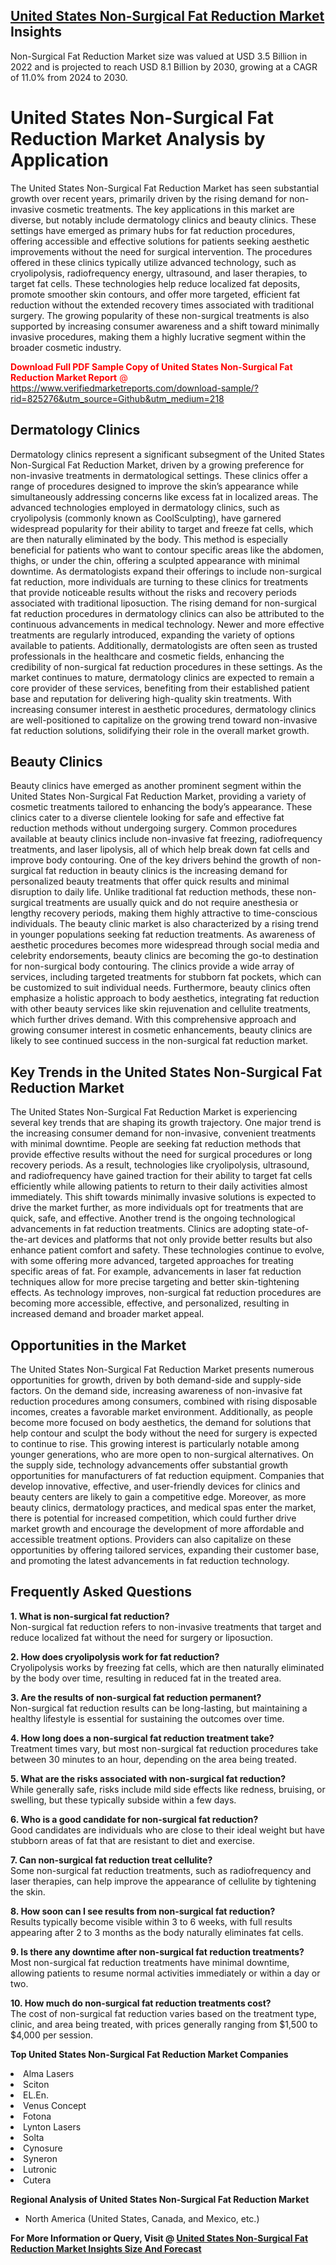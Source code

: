 <h2><a href="https://www.verifiedmarketreports.com/download-sample/?rid=825276&amp;utm_source=Github&amp;utm_medium=218" target="_blank">United States Non-Surgical Fat Reduction Market</a> Insights</h2><p>Non-Surgical Fat Reduction Market size was valued at USD 3.5 Billion in 2022 and is projected to reach USD 8.1 Billion by 2030, growing at a CAGR of 11.0% from 2024 to 2030.</p><p><h1>United States Non-Surgical Fat Reduction Market Analysis by Application</h1> <p>The United States Non-Surgical Fat Reduction Market has seen substantial growth over recent years, primarily driven by the rising demand for non-invasive cosmetic treatments. The key applications in this market are diverse, but notably include dermatology clinics and beauty clinics. These settings have emerged as primary hubs for fat reduction procedures, offering accessible and effective solutions for patients seeking aesthetic improvements without the need for surgical intervention. The procedures offered in these clinics typically utilize advanced technology, such as cryolipolysis, radiofrequency energy, ultrasound, and laser therapies, to target fat cells. These technologies help reduce localized fat deposits, promote smoother skin contours, and offer more targeted, efficient fat reduction without the extended recovery times associated with traditional surgery. The growing popularity of these non-surgical treatments is also supported by increasing consumer awareness and a shift toward minimally invasive procedures, making them a highly lucrative segment within the broader cosmetic industry. <p><span class=""><span style="color: #ff0000;"><strong>Download Full PDF Sample Copy of United States Non-Surgical Fat Reduction Market Report</strong> @ </span><a href="https://www.verifiedmarketreports.com/download-sample/?rid=825276&amp;utm_source=Github&amp;utm_medium=218" target="_blank">https://www.verifiedmarketreports.com/download-sample/?rid=825276&amp;utm_source=Github&amp;utm_medium=218</a></span></p></p> <h2>Dermatology Clinics</h2> <p>Dermatology clinics represent a significant subsegment of the United States Non-Surgical Fat Reduction Market, driven by a growing preference for non-invasive treatments in dermatological settings. These clinics offer a range of procedures designed to improve the skin’s appearance while simultaneously addressing concerns like excess fat in localized areas. The advanced technologies employed in dermatology clinics, such as cryolipolysis (commonly known as CoolSculpting), have garnered widespread popularity for their ability to target and freeze fat cells, which are then naturally eliminated by the body. This method is especially beneficial for patients who want to contour specific areas like the abdomen, thighs, or under the chin, offering a sculpted appearance with minimal downtime. As dermatologists expand their offerings to include non-surgical fat reduction, more individuals are turning to these clinics for treatments that provide noticeable results without the risks and recovery periods associated with traditional liposuction. The rising demand for non-surgical fat reduction procedures in dermatology clinics can also be attributed to the continuous advancements in medical technology. Newer and more effective treatments are regularly introduced, expanding the variety of options available to patients. Additionally, dermatologists are often seen as trusted professionals in the healthcare and cosmetic fields, enhancing the credibility of non-surgical fat reduction procedures in these settings. As the market continues to mature, dermatology clinics are expected to remain a core provider of these services, benefiting from their established patient base and reputation for delivering high-quality skin treatments. With increasing consumer interest in aesthetic procedures, dermatology clinics are well-positioned to capitalize on the growing trend toward non-invasive fat reduction solutions, solidifying their role in the overall market growth. </p> <h2>Beauty Clinics</h2> <p>Beauty clinics have emerged as another prominent segment within the United States Non-Surgical Fat Reduction Market, providing a variety of cosmetic treatments tailored to enhancing the body’s appearance. These clinics cater to a diverse clientele looking for safe and effective fat reduction methods without undergoing surgery. Common procedures available at beauty clinics include non-invasive fat freezing, radiofrequency treatments, and laser lipolysis, all of which help break down fat cells and improve body contouring. One of the key drivers behind the growth of non-surgical fat reduction in beauty clinics is the increasing demand for personalized beauty treatments that offer quick results and minimal disruption to daily life. Unlike traditional fat reduction methods, these non-surgical treatments are usually quick and do not require anesthesia or lengthy recovery periods, making them highly attractive to time-conscious individuals. The beauty clinic market is also characterized by a rising trend in younger populations seeking fat reduction treatments. As awareness of aesthetic procedures becomes more widespread through social media and celebrity endorsements, beauty clinics are becoming the go-to destination for non-surgical body contouring. The clinics provide a wide array of services, including targeted treatments for stubborn fat pockets, which can be customized to suit individual needs. Furthermore, beauty clinics often emphasize a holistic approach to body aesthetics, integrating fat reduction with other beauty services like skin rejuvenation and cellulite treatments, which further drives demand. With this comprehensive approach and growing consumer interest in cosmetic enhancements, beauty clinics are likely to see continued success in the non-surgical fat reduction market. </p> <h2>Key Trends in the United States Non-Surgical Fat Reduction Market</h2> <p>The United States Non-Surgical Fat Reduction Market is experiencing several key trends that are shaping its growth trajectory. One major trend is the increasing consumer demand for non-invasive, convenient treatments with minimal downtime. People are seeking fat reduction methods that provide effective results without the need for surgical procedures or long recovery periods. As a result, technologies like cryolipolysis, ultrasound, and radiofrequency have gained traction for their ability to target fat cells efficiently while allowing patients to return to their daily activities almost immediately. This shift towards minimally invasive solutions is expected to drive the market further, as more individuals opt for treatments that are quick, safe, and effective. Another trend is the ongoing technological advancements in fat reduction treatments. Clinics are adopting state-of-the-art devices and platforms that not only provide better results but also enhance patient comfort and safety. These technologies continue to evolve, with some offering more advanced, targeted approaches for treating specific areas of fat. For example, advancements in laser fat reduction techniques allow for more precise targeting and better skin-tightening effects. As technology improves, non-surgical fat reduction procedures are becoming more accessible, effective, and personalized, resulting in increased demand and broader market appeal. </p> <h2>Opportunities in the Market</h2> <p>The United States Non-Surgical Fat Reduction Market presents numerous opportunities for growth, driven by both demand-side and supply-side factors. On the demand side, increasing awareness of non-invasive fat reduction procedures among consumers, combined with rising disposable incomes, creates a favorable market environment. Additionally, as people become more focused on body aesthetics, the demand for solutions that help contour and sculpt the body without the need for surgery is expected to continue to rise. This growing interest is particularly notable among younger generations, who are more open to non-surgical alternatives. On the supply side, technology advancements offer substantial growth opportunities for manufacturers of fat reduction equipment. Companies that develop innovative, effective, and user-friendly devices for clinics and beauty centers are likely to gain a competitive edge. Moreover, as more beauty clinics, dermatology practices, and medical spas enter the market, there is potential for increased competition, which could further drive market growth and encourage the development of more affordable and accessible treatment options. Providers can also capitalize on these opportunities by offering tailored services, expanding their customer base, and promoting the latest advancements in fat reduction technology. </p> <h2>Frequently Asked Questions</h2> <p><strong>1. What is non-surgical fat reduction?</strong><br> Non-surgical fat reduction refers to non-invasive treatments that target and reduce localized fat without the need for surgery or liposuction.</p> <p><strong>2. How does cryolipolysis work for fat reduction?</strong><br> Cryolipolysis works by freezing fat cells, which are then naturally eliminated by the body over time, resulting in reduced fat in the treated area.</p> <p><strong>3. Are the results of non-surgical fat reduction permanent?</strong><br> Non-surgical fat reduction results can be long-lasting, but maintaining a healthy lifestyle is essential for sustaining the outcomes over time.</p> <p><strong>4. How long does a non-surgical fat reduction treatment take?</strong><br> Treatment times vary, but most non-surgical fat reduction procedures take between 30 minutes to an hour, depending on the area being treated.</p> <p><strong>5. What are the risks associated with non-surgical fat reduction?</strong><br> While generally safe, risks include mild side effects like redness, bruising, or swelling, but these typically subside within a few days.</p> <p><strong>6. Who is a good candidate for non-surgical fat reduction?</strong><br> Good candidates are individuals who are close to their ideal weight but have stubborn areas of fat that are resistant to diet and exercise.</p> <p><strong>7. Can non-surgical fat reduction treat cellulite?</strong><br> Some non-surgical fat reduction treatments, such as radiofrequency and laser therapies, can help improve the appearance of cellulite by tightening the skin.</p> <p><strong>8. How soon can I see results from non-surgical fat reduction?</strong><br> Results typically become visible within 3 to 6 weeks, with full results appearing after 2 to 3 months as the body naturally eliminates fat cells.</p> <p><strong>9. Is there any downtime after non-surgical fat reduction treatments?</strong><br> Most non-surgical fat reduction treatments have minimal downtime, allowing patients to resume normal activities immediately or within a day or two.</p> <p><strong>10. How much do non-surgical fat reduction treatments cost?</strong><br> The cost of non-surgical fat reduction varies based on the treatment type, clinic, and area being treated, with prices generally ranging from $1,500 to $4,000 per session.</p> </p><p><strong>Top United States Non-Surgical Fat Reduction Market Companies</strong></p><div data-test-id=""><p><li>Alma Lasers</li><li> Sciton</li><li> EL.En.</li><li> Venus Concept</li><li> Fotona</li><li> Lynton Lasers</li><li> Solta</li><li> Cynosure</li><li> Syneron</li><li> Lutronic</li><li> Cutera</li></p><div><strong>Regional Analysis of&nbsp;United States Non-Surgical Fat Reduction Market</strong></div><ul><li dir="ltr"><p dir="ltr">North America&nbsp;(United States, Canada, and Mexico, etc.)</p></li></ul><p><strong>For More Information or Query, Visit @&nbsp;</strong><strong><a href="https://www.verifiedmarketreports.com/product/non-surgical-fat-reduction-market/?utm_source=Github&amp;utm_medium=218" target="_blank">United States Non-Surgical Fat Reduction Market Insights Size And Forecast</a></strong></p></div>
